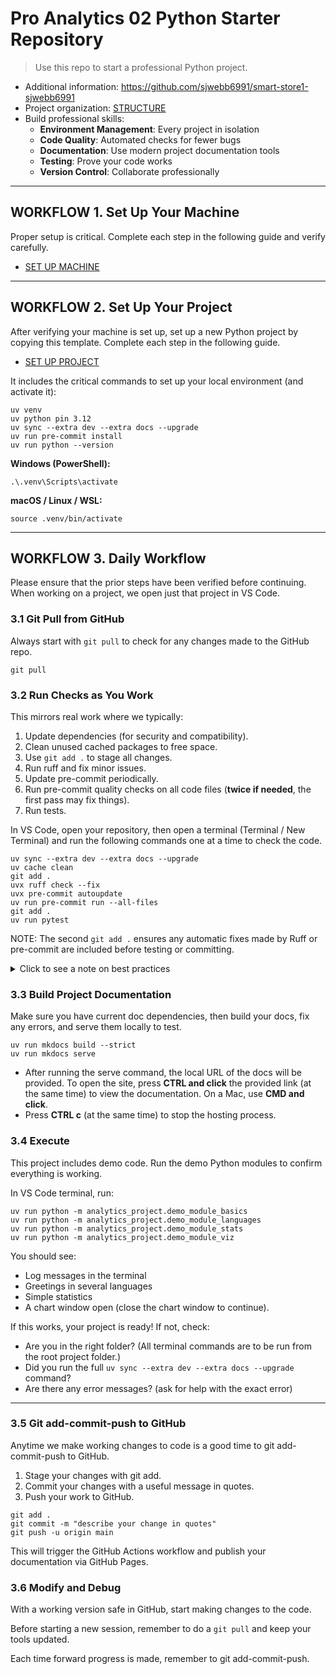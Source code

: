 # Pro Analytics 02 Python Starter Repository

> Use this repo to start a professional Python project.

- Additional information: <https://github.com/sjwebb6991/smart-store1-sjwebb6991>
- Project organization: [STRUCTURE](./STRUCTURE.md)
- Build professional skills:
  - **Environment Management**: Every project in isolation
  - **Code Quality**: Automated checks for fewer bugs
  - **Documentation**: Use modern project documentation tools
  - **Testing**: Prove your code works
  - **Version Control**: Collaborate professionally

---

## WORKFLOW 1. Set Up Your Machine

Proper setup is critical.
Complete each step in the following guide and verify carefully.

- [SET UP MACHINE](./SET_UP_MACHINE.md)

---

## WORKFLOW 2. Set Up Your Project

After verifying your machine is set up, set up a new Python project by copying this template.
Complete each step in the following guide.

- [SET UP PROJECT](./SET_UP_PROJECT.md)

It includes the critical commands to set up your local environment (and activate it):

```shell
uv venv
uv python pin 3.12
uv sync --extra dev --extra docs --upgrade
uv run pre-commit install
uv run python --version
```

**Windows (PowerShell):**

```shell
.\.venv\Scripts\activate
```

**macOS / Linux / WSL:**

```shell
source .venv/bin/activate
```

---

## WORKFLOW 3. Daily Workflow

Please ensure that the prior steps have been verified before continuing.
When working on a project, we open just that project in VS Code.

### 3.1 Git Pull from GitHub

Always start with `git pull` to check for any changes made to the GitHub repo.

```shell
git pull
```

### 3.2 Run Checks as You Work

This mirrors real work where we typically:

1. Update dependencies (for security and compatibility).
2. Clean unused cached packages to free space.
3. Use `git add .` to stage all changes.
4. Run ruff and fix minor issues.
5. Update pre-commit periodically.
6. Run pre-commit quality checks on all code files (**twice if needed**, the first pass may fix things).
7. Run tests.

In VS Code, open your repository, then open a terminal (Terminal / New Terminal) and run the following commands one at a time to check the code.

```shell
uv sync --extra dev --extra docs --upgrade
uv cache clean
git add .
uvx ruff check --fix
uvx pre-commit autoupdate
uv run pre-commit run --all-files
git add .
uv run pytest
```

NOTE: The second `git add .` ensures any automatic fixes made by Ruff or pre-commit are included before testing or committing.

<details>
<summary>Click to see a note on best practices</summary>

`uvx` runs the latest version of a tool in an isolated cache, outside the virtual environment.
This keeps the project light and simple, but behavior can change when the tool updates.
For fully reproducible results, or when you need to use the local `.venv`, use `uv run` instead.

</details>

### 3.3 Build Project Documentation

Make sure you have current doc dependencies, then build your docs, fix any errors, and serve them locally to test.

```shell
uv run mkdocs build --strict
uv run mkdocs serve
```

- After running the serve command, the local URL of the docs will be provided. To open the site, press **CTRL and click** the provided link (at the same time) to view the documentation. On a Mac, use **CMD and click**.
- Press **CTRL c** (at the same time) to stop the hosting process.

### 3.4 Execute

This project includes demo code.
Run the demo Python modules to confirm everything is working.

In VS Code terminal, run:

```shell
uv run python -m analytics_project.demo_module_basics
uv run python -m analytics_project.demo_module_languages
uv run python -m analytics_project.demo_module_stats
uv run python -m analytics_project.demo_module_viz
```

You should see:

- Log messages in the terminal
- Greetings in several languages
- Simple statistics
- A chart window open (close the chart window to continue).

If this works, your project is ready! If not, check:

- Are you in the right folder? (All terminal commands are to be run from the root project folder.)
- Did you run the full `uv sync --extra dev --extra docs --upgrade` command?
- Are there any error messages? (ask for help with the exact error)

---

### 3.5 Git add-commit-push to GitHub

Anytime we make working changes to code is a good time to git add-commit-push to GitHub.

1. Stage your changes with git add.
2. Commit your changes with a useful message in quotes.
3. Push your work to GitHub.

```shell
git add .
git commit -m "describe your change in quotes"
git push -u origin main
```

This will trigger the GitHub Actions workflow and publish your documentation via GitHub Pages.

### 3.6 Modify and Debug

With a working version safe in GitHub, start making changes to the code.

Before starting a new session, remember to do a `git pull` and keep your tools updated.

Each time forward progress is made, remember to git add-commit-push.


